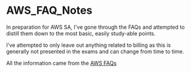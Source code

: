 # AWS_FAQ_Notes
In preparation for AWS SA, I've gone through the FAQs and attempted to distill them down to the most basic, easily study-able points.

I've attempted to only leave out anything related to billing as this is generally not presented in the exams and can change from time to time.

All the information came from the [AWS FAQs](https://aws.amazon.com/faqs/)

